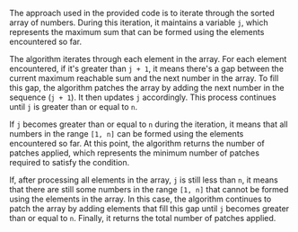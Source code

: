 The approach used in the provided code is to iterate through the sorted array of numbers. During this iteration, it maintains a variable `j`, which represents the maximum sum that can be formed using the elements encountered so far.

The algorithm iterates through each element in the array. For each element encountered, if it's greater than `j + 1`, it means there's a gap between the current maximum reachable sum and the next number in the array. To fill this gap, the algorithm patches the array by adding the next number in the sequence (`j + 1`). It then updates `j` accordingly. This process continues until `j` is greater than or equal to `n`.

If `j` becomes greater than or equal to `n` during the iteration, it means that all numbers in the range `[1, n]` can be formed using the elements encountered so far. At this point, the algorithm returns the number of patches applied, which represents the minimum number of patches required to satisfy the condition.

If, after processing all elements in the array, `j` is still less than `n`, it means that there are still some numbers in the range `[1, n]` that cannot be formed using the elements in the array. In this case, the algorithm continues to patch the array by adding elements that fill this gap until `j` becomes greater than or equal to `n`. Finally, it returns the total number of patches applied.
